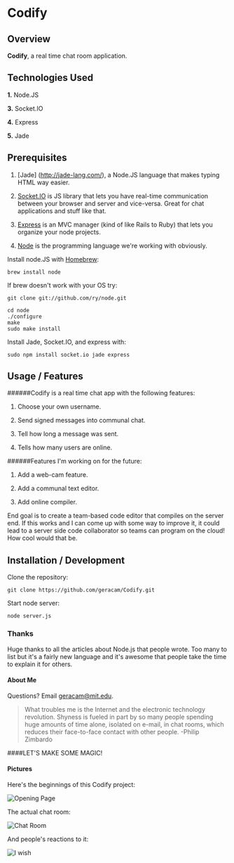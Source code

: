# Codify

## Overview

**Codify**, a real time chat room application.


## Technologies Used 

**1.** Node.JS

**3.** Socket.IO

**4.** Express

**5.** Jade

## Prerequisites

1. [Jade] (<http://jade-lang.com/>), a Node.JS language that makes typing HTML way easier.

2. [Socket.IO](<http://socket.io/>) is JS library that lets you have real-time communication between your browser and server and vice-versa. Great for chat applications and stuff like that.
3. [Express](<http://expressjs.com/>) is an MVC manager (kind of like Rails to Ruby) that lets you organize your node projects.

4. [Node](<http://nodejs.org/>) is the programming language we're working with obviously.

Install node.JS with [Homebrew](<http://brew.sh/>):

	brew install node
	
If brew doesn't work with your OS try:

	git clone git://github.com/ry/node.git
	
	cd node
	./configure
	make
	sudo make install


Install Jade, Socket.IO, and express with:

	sudo npm install socket.io jade express

## Usage / Features

######Codify is a real time chat app with the following features:

1.  Choose your own username.

2.  Send signed messages into communal chat.

3.  Tell how long a message was sent.

4.  Tells how many users are online.


######Features I'm working on for the future:

1.  Add a web-cam feature.

2.  Add a communal text editor.
3. Add online compiler.

End goal is to create a team-based code editor that compiles on the server end. If this works and I can come up with some way to improve it, it could lead to a server side code collaborator so teams can program on the cloud! How cool would that be.


## Installation / Development

Clone the repository:


	git clone https://github.com/geracam/Codify.git
	



Start node server:

	node server.js


### Thanks

Huge thanks to all the articles about Node.js that people wrote. Too many to list but it's a fairly new language and it's awesome that people take the time to explain it for others.

#### About Me

Questions? Email <geracam@mit.edu>. 


> What troubles me is the Internet and the electronic technology revolution. Shyness is fueled in part by so many people spending huge amounts of time alone, isolated on e-mail, in chat rooms, which reduces their face-to-face contact with other people. -Philip Zimbardo

####LET'S MAKE SOME MAGIC!

#### Pictures

Here's the beginnings of this Codify project:


![Opening Page](http://i.imgur.com/8sNGRJ2.png)

The actual chat room:


![Chat Room](http://i.imgur.com/lWOA3ma.png)

And people's reactions to it:

![I wish](http://memecrunch.com/meme/1CSU/chat-room/image.jpg)

